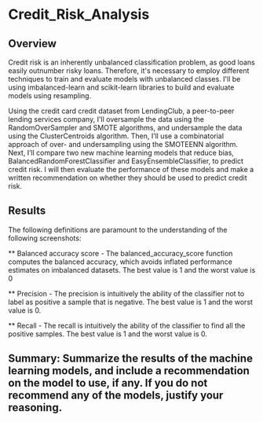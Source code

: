 # Credit_Risk_Analysis

## Overview
Credit risk is an inherently unbalanced classification problem, as good loans easily outnumber risky loans. Therefore, it's necessary to employ different techniques to train and evaluate models with unbalanced classes. I'll be using imbalanced-learn and scikit-learn libraries to build and evaluate models using resampling.

Using the credit card credit dataset from LendingClub, a peer-to-peer lending services company, I'll oversample the data using the RandomOverSampler and SMOTE algorithms, and undersample the data using the ClusterCentroids algorithm. Then, I’ll use a combinatorial approach of over- and undersampling using the SMOTEENN algorithm. Next, I’ll compare two new machine learning models that reduce bias, BalancedRandomForestClassifier and EasyEnsembleClassifier, to predict credit risk. I will then evaluate the performance of these models and make a written recommendation on whether they should be used to predict credit risk.

## Results

The following definitions are paramount to the understanding of the following screenshots:

** Balanced accuracy score - The balanced_accuracy_score function computes the balanced accuracy, which avoids inflated performance estimates on imbalanced datasets. The best value is 1 and the worst value is 0

** Precision - The precision is intuitively the ability of the classifier not to label as positive a sample that is negative. The best value is 1 and the worst value is 0.

** Recall - The recall is intuitively the ability of the classifier to find all the positive samples. The best value is 1 and the worst value is 0.

## Summary: Summarize the results of the machine learning models, and include a recommendation on the model to use, if any. If you do not recommend any of the models, justify your reasoning.
